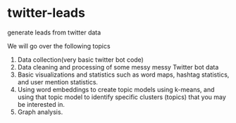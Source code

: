 # twitter-leads
generate leads from twitter data

We will go over the following topics

1. Data collection(very basic twitter bot code)
2. Data cleaning and processing  of some messy messy Twitter bot data
3. Basic visualizations and statistics such as word maps, hashtag statistics, and user mention statistics.
4. Using word embeddings to create topic models using k-means, and using that topic model to identify specific clusters (topics) that you may be interested in.
5. Graph analysis.

